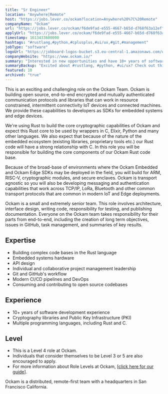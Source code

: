 ```yaml
---
title: "Sr Engineer"
location: "Anywhere|Remote"
host: "https://jobs.lever.co/ockam?location=Anywhere%20%7C%20Remote"
companyName: "Ockam"
url: "https://jobs.lever.co/ockam/f6de9fad-e555-4667-b65d-d768f63a12ef"
applyUrl: "https://jobs.lever.co/ockam/f6de9fad-e555-4667-b65d-d768f63a12ef/apply"
timestamp: 1613433600000
hashtags: "#rustlang,#python,#cplusplus,#ui/ux,#git,#management"
jobType: "software"
logoUrl: "https://jobboard-logos-bucket.s3.eu-central-1.amazonaws.com/ockam"
companyWebsite: "https://www.ockam.io/"
summary: "Interested in new opportunities and have 10+ years of software development experience? Ockam has a job opening for a Sr Engineer."
summaryBackup: "Excited about #rustlang, #python, #ui/ux? Check out this job post!"
featured: 10
archived: "true"
---
```


This is an exciting and challenging role on the Ockam Team. Ockam is building open source, end-to-end encrypted and mutually authenticated communication protocols and libraries that can work in resource constrained, intermittent connectivity IoT devices and connected machines. We provide these capabilities to developers as SDKs for embedded systems and edge devices.

We're using Rust to build the core cryptographic capabilities of Ockam and expect this Rust core to be used by wrappers in C, Elixir, Python and many other languages. We also expect that because of the nature of the embedded ecosystem (existing libraries, proprietary tools etc.) our Rust code will have a strong relationship with C. In this role you will be responsible for building the core components of our Ockam Rust code base.

Because of the broad-base of environments where the Ockam Embedded and Ockam Edge SDKs may be deployed in the field, you will build for ARM, RISC-V, cryptographic modules, and secure enclaves. Ockam is transport agnostic so you will also be developing messaging and authentication capabilities that work across TCP/IP, LoRa, Bluetooth and other common transport protocols that are common in modern IoT and Edge deployments. 

Ockam is a small and extremely senior team. This role involves architecture, interface design, writing code, responsibility for testing, and publishing documentation. Everyone on the Ockam team takes responsibility for their parts from end-to-end, including the creation of long term objectives, issues in GitHub, task management, and summaries of key results.

## Expertise

*   Building complex code bases in the Rust language
*   Embedded systems hardware
*   API design
*   Individual and collaborative project management leadership
*   Git and GitHub's workflow
*   Modern CI/CD pipelines and DevOps
*   Consuming and contributing to open source codebases

## Experience

*   10+ years of software development experience
*   Cryptography libraries and Public Key Infrastructure (PKI)
*   Multiple programming languages, including Rust and C.

## Level

*   This is a Level 4 role at Ockam.
*   Individuals that consider themselves to be Level 3 or 5 are also encouraged to apply.
*   For more information about Role Levels at Ockam, \[[click here for our guide](https://www.ockam.io/learn/how-to-guides/high-performance-team/engineering_levels/)\].

Ockam is a distributed, remote-first team with a headquarters in San Francisco California.
